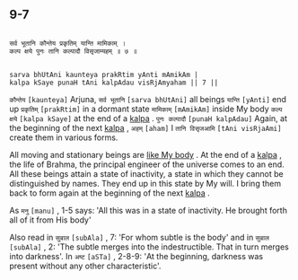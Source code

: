 ## 9-7

```shloka-sa

सर्व भूतानि कौन्तेय प्रकृतिम् यान्ति मामिकाम् ।
कल्प क्षये पुनः तानि कल्पादौ विसृजाम्यहम् ॥ ७ ॥

```
```shloka-sa-hk

sarva bhUtAni kaunteya prakRtim yAnti mAmikAm |
kalpa kSaye punaH tAni kalpAdau visRjAmyaham || 7 ||

```
`कौन्तेय` `[kaunteya]` Arjuna, `सर्व भूतानि` `[sarva bhUtAni]` all beings `यान्ति` `[yAnti]` end up `प्रकृतिम्` `[prakRtim]` in a dormant state `मामिकाम्` `[mAmikAm]` inside My body `कल्प क्षये` `[kalpa kSaye]` at the end of a 
[kalpa](4-4.md#kalpa_definition)
. `पुनः कल्पादौ` `[punaH kalpAdau]` Again, at the beginning of the next 
[kalpa](4-4.md#kalpa_definition)
, `अहम्` `[aham]` I `तानि विसृजआमि` `[tAni visRjaAmi]` create them in various forms.

All moving and stationary beings are 
[like My body](7-13.md#universe_as_his_body)
. At the end of a 
[kalpa](4-4.md#kalpa_definition)
, the life of Brahma, the principal engineer of the universe comes to an end. All these beings attain a state of inactivity, a state in which they cannot be distinguished by names. They end up in this state by My will. I bring them back to form again at the beginning of the next 
[kalpa](4-4.md#kalpa_definition)
.

As 
`मनु` `[manu]` , 1-5
 says: 'All this was in a state of inactivity.  He brought forth all of it from His body'

Also read in 
`सुबाल` `[subAla]` , 7:
 'For whom subtle is the body' and in 
`सुबाल` `[subAla]` , 2:
 'The subtle merges into the indestructible. That in turn merges into darkness'. In 
`अष्ट` `[aSTa]` , 2-8-9:
 'At the beginning, darkness was present without any other characteristic'.


